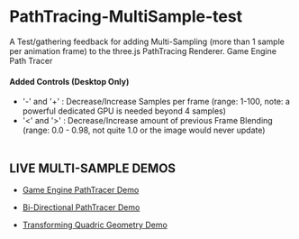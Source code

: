 # PathTracing-MultiSample-test
A Test/gathering feedback for adding Multi-Sampling (more than 1 sample per animation frame) to the three.js PathTracing Renderer.
Game Engine Path Tracer 
<br>
<h4>Added Controls (Desktop Only)</h4>

* '-' and '+' : Decrease/Increase Samples per frame (range: 1-100, note: a powerful dedicated GPU is needed beyond 4 samples)
* '<' and '>' : Decrease/Increase amount of previous Frame Blending (range: 0.0 - 0.98, not quite 1.0 or the image would never update)
<br><br>

<h2>LIVE MULTI-SAMPLE DEMOS</h2>

* [Game Engine PathTracer Demo](https://erichlof.github.io/PathTracing-MultiSample-test/GameEngine_PathTracer.html)

* [Bi-Directional PathTracer Demo](https://erichlof.github.io/PathTracing-MultiSample-test/Bi-Directional_PathTracing.html)

* [Transforming Quadric Geometry Demo](https://erichlof.github.io/PathTracing-MultiSample-test/Transforming_Quadric_Geometry_Showcase.html)
